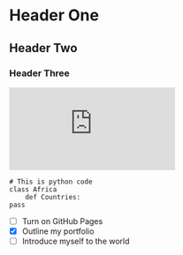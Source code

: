 # Header One
## Header Two
### Header Three

![Image of Africa](https://www.worldatlas.com/geography/regions-of-africa.html)

~~~
# This is python code
class Africa
    def Countries:
pass
~~~

- [ ] Turn on GitHub Pages
- [X] Outline my portfolio
- [ ] Introduce myself to the world
